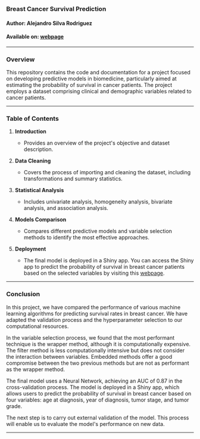 ### Breast Cancer Survival Prediction

#### Author: Alejandro Silva Rodriguez

#### Available on: [webpage](https://alexsilvaa9.github.io/BreasCancerSurvivalPrediction/)

---

### Overview

This repository contains the code and documentation for a project focused on developing predictive models in biomedicine, particularly aimed at estimating the probability of survival in cancer patients. The project employs a dataset comprising clinical and demographic variables related to cancer patients.

---

### Table of Contents

1. **Introduction**
   - Provides an overview of the project's objective and dataset description.

2. **Data Cleaning**
   - Covers the process of importing and cleaning the dataset, including transformations and summary statistics.

3. **Statistical Analysis**
   - Includes univariate analysis, homogeneity analysis, bivariate analysis, and association analysis.

4. **Models Comparison**
   - Compares different predictive models and variable selection methods to identify the most effective approaches.

5. **Deployment**
   - The final model is deployed in a Shiny app. You can access the Shiny app to predict the probability of survival in breast cancer patients based on the selected variables by visiting this [webpage](https://alexsilvaa9.github.io/BreasCancerSurvivalPrediction/).

---

### Conclusion

In this project, we have compared the performance of various machine learning algorithms for predicting survival rates in breast cancer. We have adapted the validation process and the hyperparameter selection to our computational resources.

In the variable selection process, we found that the most performant technique is the wrapper method, although it is computationally expensive. The filter method is less computationally intensive but does not consider the interaction between variables. Embedded methods offer a good compromise between the two previous methods but are not as performant as the wrapper method.

The final model uses a Neural Network, achieving an AUC of 0.87 in the cross-validation process. The model is deployed in a Shiny app, which allows users to predict the probability of survival in breast cancer based on four variables: age at diagnosis, year of diagnosis, tumor stage, and tumor grade.

The next step is to carry out external validation of the model. This process will enable us to evaluate the model's performance on new data.

---
